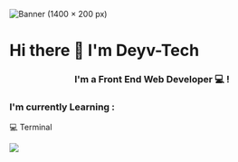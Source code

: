 ![Banner (1400 × 200 px)](https://user-images.githubusercontent.com/92702144/197099573-e6e23d18-684d-4827-8c9b-e1aac4d32ada.jpg)

# Hi there 👋 I'm Deyv-Tech

<h3 align="center">
I'm a Front End Web Developer 💻 !
</h3> 

### I'm currently Learning :

💻 Terminal

<img src="https://img.shields.io/badge/GIT-E44C30?style=flat&logo=git&logoColor=white" />